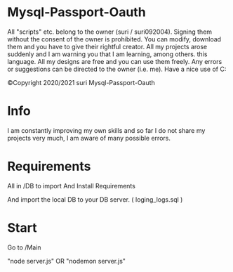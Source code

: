 # Mysql-Passport-Oauth

All "scripts" etc. belong to the owner (suri / suri092004). Signing them without the consent of the owner is prohibited. You can modify, download them and you have to give their rightful creator. All my projects arose suddenly and I am warning you that I am learning, among others. this language. All my designs are free and you can use them freely. Any errors or suggestions can be directed to the owner (i.e. me). Have a nice use of C:

©Copyright 2020/2021 suri
Mysql-Passport-Oauth

# Info
I am constantly improving my own skills and so far I do not share my projects very much, I am aware of many possible errors.

# Requirements

All in /DB to import And Install Requirements

And import the local DB to your DB server. ( loging_logs.sql )

# Start
Go to /Main

"node server.js" OR "nodemon server.js"
